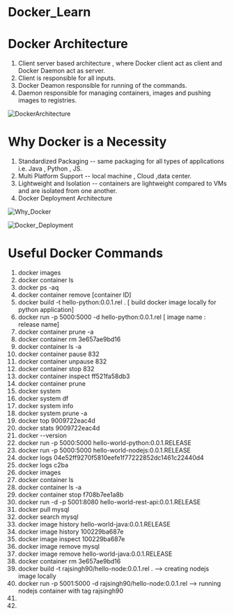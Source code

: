 # Docker_Learn

# Docker Architecture 
1) Client server based architecture , where Docker client act as client and Docker Daemon act as server.
2) Client is responsible for all inputs.
3) Docker Deamon responsible for running of the commands.
4) Daemon responsible for managing containers, images and pushing images to registries.
 
 
 ![DockerArchitecture](https://user-images.githubusercontent.com/24280813/155869228-35d8f5f9-8b14-4069-98a2-c0342a2536b0.JPG)
 
 # Why Docker is a Necessity
 1) Standardized Packaging -- same packaging for all types of applications i.e. Java , Python , JS.
 2) Multi Platform Support -- local machine , Cloud ,data center.
 3) Lightweight and Isolation -- containers are lightweight compared to VMs and are isolated from one another.
 4) Docker Deployment Architecture 

![Why_Docker](https://user-images.githubusercontent.com/24280813/155869456-9d3cc361-5e51-4be1-87b0-0445ed7ff591.JPG)

![Docker_Deployment](https://user-images.githubusercontent.com/24280813/155869518-4d442d59-57ea-432c-9c8c-08e549abd5bd.JPG)

# Useful Docker Commands 

1) docker images
2) docker container ls
3) docker ps -aq
4) docker container remove [container ID]
5) docker build -t hello-python:0.0.1.rel . [ build docker image locally for python application]
6) docker run -p 5000:5000 -d hello-python:0.0.1.rel [ image name : release name]
7) docker container prune -a
8) docker container rm 3e657ae9bd16
9) docker container ls -a
10) docker container pause 832
11) docker container unpause 832
12) docker container stop 832
13) docker container inspect ff521fa58db3
14) docker container prune
15) docker system
16) docker system df
17) docker system info
18) docker system prune -a
19) docker top 9009722eac4d
20) docker stats 9009722eac4d
21) docker --version
22) docker run -p 5000:5000 hello-world-python:0.0.1.RELEASE
23) docker run -p 5000:5000 hello-world-nodejs:0.0.1.RELEASE
24) docker logs 04e52ff9270f5810eefe1f77222852dc1461c22440d4
25) docker logs c2ba
26) docker images
27) docker container ls
28) docker container ls -a
29) docker container stop f708b7ee1a8b
30) docker run -d -p 5001:8080 hello-world-rest-api:0.0.1.RELEASE
31) docker pull mysql
32) docker search mysql
33) docker image history hello-world-java:0.0.1.RELEASE
34) docker image history 100229ba687e
35) docker image inspect 100229ba687e
36) docker image remove mysql
37) docker image remove hello-world-java:0.0.1.RELEASE
38) docker container rm 3e657ae9bd16
39) docker build -t rajsingh90/hello-node:0.0.1.rel .  --> creating nodejs image locally 
40) docker run -p 5001:5000 -d rajsingh90/hello-node:0.0.1.rel  --> running nodejs container with tag rajsingh90
41) 
42) 


# 


